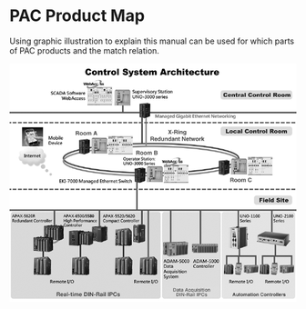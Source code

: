# PAC Product Map
Using graphic illustration to explain this manual can be used for which parts of PAC products and the match relation.

![Control System Architecture](CSA.png)
